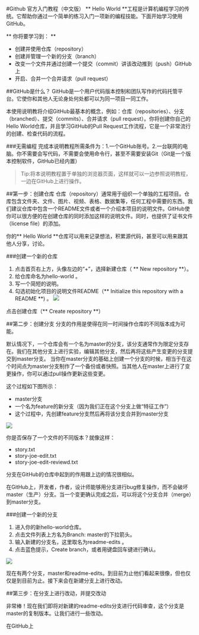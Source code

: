 #Github 官方入门教程（中文版）
** Hello World **工程是计算机编程学习的传统。它帮助你通过一个简单的练习入门一项新的编程技能。下面开始学习使用GitHub。

** 你将要学习到： **

* 创建并使用仓库（repository）
* 创建并管理一个新的分支（branch）
* 改变一个文件并通过创建一个提交（commit）讲该改动推到（push）GitHub上
* 开启、合并一个合并请求（pull request）

##GitHub是什么？
GitHub是一个用户代码版本控制和团队写作的代码托管平台。它使你和其他人无论身处何处都可以为同一项目一同工作。

本使用说明教将介绍GitHub最基本的概念，例如：仓库（repositories）、分支（branched）、提交（commits）、合并请求（pull request）。你将创建你自己的Hello World仓库，并且学习GitHub的Pull Request工作流程，它是一个非常流行的创建、检查代码的流程。

###无需编程
完成本说明教程所需条件为：1.一个GitHub账号。2.一台联网的电脑。你不需要会写代码，不需要会使用命令行，甚至不需要安装Git（Git是一个版本控制软件，GitHub已经内置）
> Tip:将本说明教程置于单独的浏览器页面，这样就可以一边参照说明教程，一边在GitHub上进行操作。

##第一步：创建仓库
仓库（repository）通常用于组织一个单独的工程项目。仓库包含文件夹、文件、图片、视频、表格、数据集等，任何工程中需要的东西。我们建议仓库中包含一个README文件或者一个介绍本项目的说明文件。GitHub使你可以很方便的在创建仓库的同时添加这样的说明文件。同时，也提供了证书文件（license file）的添加。

你的** Hello World **仓库可以用来记录想法，积累源代码，甚至可以用来跟其他人分享，讨论。

###创建一个新的仓库
1. 点击首页右上方，头像左边的“+”，选择新建仓库（ ** New repository **）。
2. 给仓库命名为hello-world 。
3. 写一个简短的说明。
4. 勾选初始化项目的说明文件README（** Initialize this repository with a README **) 。
![](https://guides.github.com/activities/hello-world/create-new-repo.png)

点击创建仓库（** Create repository **）

##第二步：创建分支
分支的作用是使得在同一时间操作仓库的不同版本成为可能。

默认情况下，一个仓库会有一个名为master的分支，该分支通常作为限定分支存在。我们在其他分支上进行实验，编辑其他分支，然后再将这些产生变更的分支提交到master分支。
当你在master分支的基础上创建一个分支的时候，相当于在这个时间点为master分支制作了一个备份或者快照。当其他人在master上进行了变更操作，你可以通过pull操作更新这些变更。

这个过程如下图所示：
* master分支
* 一个名为feature的新分支（因为我们正在这个分支上做“特征工作”）
* 这个过程中，先创建feature分支然后再将该分支合并到master分支

![](https://guides.github.com/activities/hello-world/branching.png)

你是否保存了一个文件的不同版本？就像这样：
* story.txt
* story-joe-edit.txt
* story-joe-edit-reviewd.txt

分支在GitHub的仓库中起到的作用跟上边的情况很相似。

在GitHub上，开发者，作者，设计师能够用分支进行bug修复操作，而不会破坏master（生产）分支。当一个变更确认完成之后，可以将这个分支合并（merge）到master分支。

###创建一个新的分支
1. 进入你的新hello-world仓库。
2. 点击文件列表上方名为Branch: master的下拉箭头。
3. 输入新建的分支名，这里取名为readme-edits 。
4. 点击蓝色提示，Create branch，或者用键盘回车键进行确认。

![](https://guides.github.com/activities/hello-world/readme-edits.gif)

现在有两个分支，master和readme-edits。到目前为止他们看起来很像，但也仅仅是到目前为止。接下来会在新建分支上进行改动。

##第三步：在分支上进行改动，并提交改动

非常棒！现在我们即将对新建的readme-edits分支进行代码审查，这个分支是master的复制版本。让我们进行一些改动。

在GitHub上